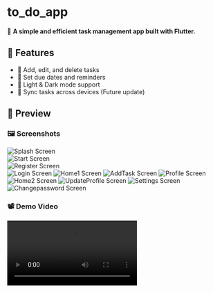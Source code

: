 # to_do_app

🚀 **A simple and efficient task management app built with Flutter.**  

## 📌 Features  
- 📝 Add, edit, and delete tasks  
- 📆 Set due dates and reminders  
- 🌙 Light & Dark mode support  
- 🔄 Sync tasks across devices (Future update)
  
## 📸 Preview  
### 🖼 Screenshots  
![Splash Screen](assets/screenshots/splash.png)  
![Start Screen](assets/screenshots/start.png)  
![Register Screen](assets/screenshots/register.png)  
![Login Screen](assets/screenshots/login.png) 
![Home1 Screen](assets/screenshots/home1.png)
![AddTask Screen](assets/screenshots/addtask.png)
![Profile Screen](assets/screenshots/profile.png)
![Home2 Screen](assets/screenshots/home2.png)
![UpdateProfile Screen](assets/screenshots/updateprofile.png)
![Settings Screen](assets/screenshots/settings.png)
![Changepassword Screen](assets/screenshots/changepassword.png)

### 📽 Demo Video  
<video src="assets/videos/demo.mp4" controls width="300"></video>  
